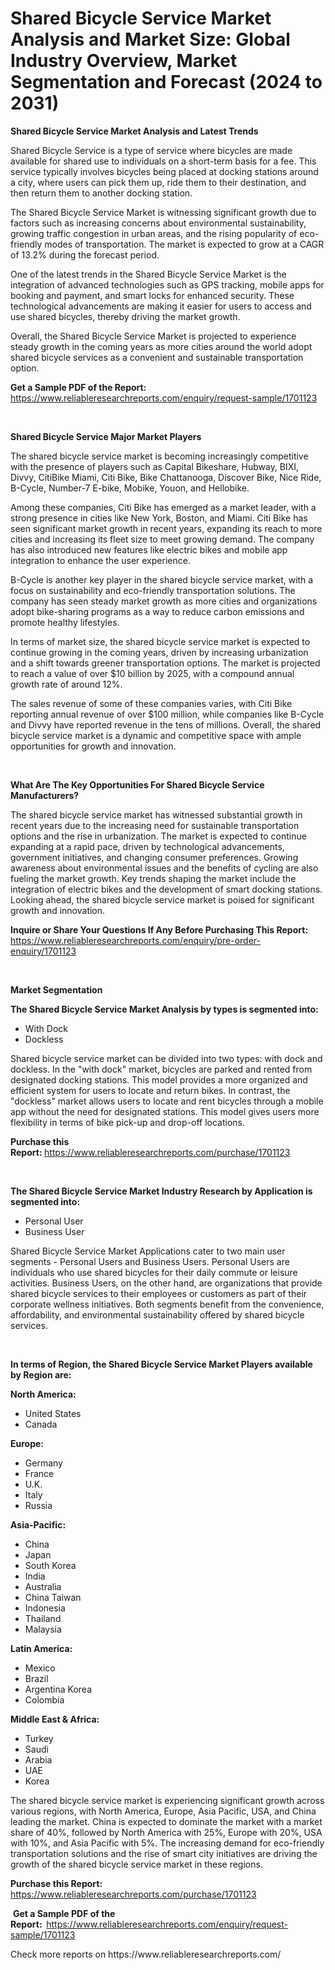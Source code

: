 <p><h1>Shared Bicycle Service Market Analysis and Market Size: Global Industry Overview, Market Segmentation and Forecast (2024 to 2031)</h1></p><p><strong>Shared Bicycle Service Market Analysis and Latest Trends</strong></p>
<p><p>Shared Bicycle Service is a type of service where bicycles are made available for shared use to individuals on a short-term basis for a fee. This service typically involves bicycles being placed at docking stations around a city, where users can pick them up, ride them to their destination, and then return them to another docking station.</p><p>The Shared Bicycle Service Market is witnessing significant growth due to factors such as increasing concerns about environmental sustainability, growing traffic congestion in urban areas, and the rising popularity of eco-friendly modes of transportation. The market is expected to grow at a CAGR of 13.2% during the forecast period.</p><p>One of the latest trends in the Shared Bicycle Service Market is the integration of advanced technologies such as GPS tracking, mobile apps for booking and payment, and smart locks for enhanced security. These technological advancements are making it easier for users to access and use shared bicycles, thereby driving the market growth.</p><p>Overall, the Shared Bicycle Service Market is projected to experience steady growth in the coming years as more cities around the world adopt shared bicycle services as a convenient and sustainable transportation option.</p></p>
<p><strong>Get a Sample PDF of the Report:&nbsp;</strong> <a href="https://www.reliableresearchreports.com/enquiry/request-sample/1701123">https://www.reliableresearchreports.com/enquiry/request-sample/1701123</a></p>
<p>&nbsp;</p>
<p><strong>Shared Bicycle Service Major Market Players</strong></p>
<p><p>The shared bicycle service market is becoming increasingly competitive with the presence of players such as Capital Bikeshare, Hubway, BIXI, Divvy, CitiBike Miami, Citi Bike, Bike Chattanooga, Discover Bike, Nice Ride, B-Cycle, Number-7 E-bike, Mobike, Youon, and Hellobike. </p><p>Among these companies, Citi Bike has emerged as a market leader, with a strong presence in cities like New York, Boston, and Miami. Citi Bike has seen significant market growth in recent years, expanding its reach to more cities and increasing its fleet size to meet growing demand. The company has also introduced new features like electric bikes and mobile app integration to enhance the user experience.</p><p>B-Cycle is another key player in the shared bicycle service market, with a focus on sustainability and eco-friendly transportation solutions. The company has seen steady market growth as more cities and organizations adopt bike-sharing programs as a way to reduce carbon emissions and promote healthy lifestyles.</p><p>In terms of market size, the shared bicycle service market is expected to continue growing in the coming years, driven by increasing urbanization and a shift towards greener transportation options. The market is projected to reach a value of over $10 billion by 2025, with a compound annual growth rate of around 12%.</p><p>The sales revenue of some of these companies varies, with Citi Bike reporting annual revenue of over $100 million, while companies like B-Cycle and Divvy have reported revenue in the tens of millions. Overall, the shared bicycle service market is a dynamic and competitive space with ample opportunities for growth and innovation.</p></p>
<p>&nbsp;</p>
<p><strong>What Are The Key Opportunities For Shared Bicycle Service Manufacturers?</strong></p>
<p><p>The shared bicycle service market has witnessed substantial growth in recent years due to the increasing need for sustainable transportation options and the rise in urbanization. The market is expected to continue expanding at a rapid pace, driven by technological advancements, government initiatives, and changing consumer preferences. Growing awareness about environmental issues and the benefits of cycling are also fueling the market growth. Key trends shaping the market include the integration of electric bikes and the development of smart docking stations. Looking ahead, the shared bicycle service market is poised for significant growth and innovation.</p></p>
<p><strong>Inquire or Share Your Questions If Any Before Purchasing This Report:</strong> <a href="https://www.reliableresearchreports.com/enquiry/pre-order-enquiry/1701123">https://www.reliableresearchreports.com/enquiry/pre-order-enquiry/1701123</a></p>
<p>&nbsp;</p>
<p><strong>Market Segmentation</strong></p>
<p><strong>The Shared Bicycle Service Market Analysis by types is segmented into:</strong></p>
<p><ul><li>With Dock</li><li>Dockless</li></ul></p>
<p><p>Shared bicycle service market can be divided into two types: with dock and dockless. In the "with dock" market, bicycles are parked and rented from designated docking stations. This model provides a more organized and efficient system for users to locate and return bikes. In contrast, the "dockless" market allows users to locate and rent bicycles through a mobile app without the need for designated stations. This model gives users more flexibility in terms of bike pick-up and drop-off locations.</p></p>
<p><strong>Purchase this Report:&nbsp;</strong><a href="https://www.reliableresearchreports.com/purchase/1701123">https://www.reliableresearchreports.com/purchase/1701123</a></p>
<p>&nbsp;</p>
<p><strong>The Shared Bicycle Service Market Industry Research by Application is segmented into:</strong></p>
<p><ul><li>Personal User</li><li>Business User</li></ul></p>
<p><p>Shared Bicycle Service Market Applications cater to two main user segments - Personal Users and Business Users. Personal Users are individuals who use shared bicycles for their daily commute or leisure activities. Business Users, on the other hand, are organizations that provide shared bicycle services to their employees or customers as part of their corporate wellness initiatives. Both segments benefit from the convenience, affordability, and environmental sustainability offered by shared bicycle services.</p></p>
<p>&nbsp;</p>
<p><strong>In terms of Region, the Shared Bicycle Service Market Players available by Region are:</strong></p>
<p>
    <p> <strong> North America: </strong>
        <ul>
            <li>United States</li>
            <li>Canada</li>
        </ul>
        </p> 
    <p> <strong> Europe: </strong>
        <ul>
            <li>Germany</li>
            <li>France</li>
            <li>U.K.</li>
            <li>Italy</li>
            <li>Russia</li>
        </ul>
        </p> 
    <p> <strong> Asia-Pacific: </strong>
        <ul>
            <li>China</li>
            <li>Japan</li>
            <li>South Korea</li>
            <li>India</li>
            <li>Australia</li>
            <li>China Taiwan</li>
            <li>Indonesia</li>
            <li>Thailand</li>
            <li>Malaysia</li>
        </ul>
        </p> 
    <p> <strong> Latin America: </strong>
        <ul>
            <li>Mexico</li>
            <li>Brazil</li>
            <li>Argentina Korea</li>
            <li>Colombia</li>
        </ul>
        </p> 
    <p> <strong> Middle East & Africa: </strong>
        <ul>
            <li>Turkey</li>
            <li>Saudi</li>
            <li>Arabia</li>
            <li>UAE</li>
            <li>Korea</li>
        </ul>
    </p>
    </p>
<p><p>The shared bicycle service market is experiencing significant growth across various regions, with North America, Europe, Asia Pacific, USA, and China leading the market. China is expected to dominate the market with a market share of 40%, followed by North America with 25%, Europe with 20%, USA with 10%, and Asia Pacific with 5%. The increasing demand for eco-friendly transportation solutions and the rise of smart city initiatives are driving the growth of the shared bicycle service market in these regions.</p></p>
<p><strong>Purchase this Report: </strong><a href="https://www.reliableresearchreports.com/purchase/1701123">https://www.reliableresearchreports.com/purchase/1701123</a></p>
<p>&nbsp;<strong>Get a Sample PDF of the Report:&nbsp;&nbsp;</strong><a href="https://www.reliableresearchreports.com/enquiry/request-sample/1701123">https://www.reliableresearchreports.com/enquiry/request-sample/1701123</a></p>
<p><strong></strong></p>
<p>Check more reports on https://www.reliableresearchreports.com/</p>